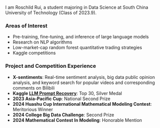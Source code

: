 I am Roschild Rui, a student majoring in Data Science at South China University of Technology (Class of 2023.9).

### Areas of Interest
- Pre-training, fine-tuning, and inference of large language models
- Research on NLP algorithms
- Low-market-cap random forest quantitative trading strategies
- Kaggle competitions

### Project and Competition Experience
- **X-sentiments**: Real-time sentiment analysis, big data public opinion analysis, and keyword search for popular videos and corresponding comments on Bilibili
- **Kaggle [LLM Prompt Recovery](https://www.kaggle.com/competitions/llm-prompt-recovery)**: Top 30, Silver Medal
- **2023 Asia-Pacific Cup**: National Second Prize
- **2024 Huashu Cup International Mathematical Modeling Contest**: Meritorious Winner
- **2024 College Big Data Challenge**: Second Prize
- **2024 Mathematical Contest In Modeling**: Honorable Mention


